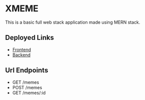 #  XMEME

This is a basic full web stack application made using MERN stack.

## Deployed Links

- [Frontend](https://relaxed-lumiere-354ed2.netlify.app/)
- [Backend](https://gentle-refuge-82765.herokuapp.com/memes)

## Url Endpoints

- GET /memes
- POST /memes
- GET /memes/:id
